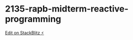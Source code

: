 # 2135-rapb-midterm-reactive-programming

[Edit on StackBlitz ⚡️](https://stackblitz.com/edit/2135-rapb-midterm-reactive-programming)